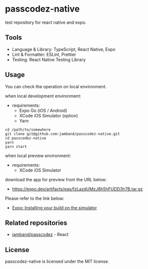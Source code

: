 # passcodez-native

test repository for react native and expo.

## Tools

- Language & Library: TypeScript, React Native, Expo
- Lint & Formatter: ESLint, Prettier
- Testing: React Native Testing Library

## Usage

You can check the operation on local environment.

when local development environment:

- requirements:
  - Expo Go (iOS / Android)
  - XCode iOS Simulator (option)
  - Yarn

```
cd /path/to/somewhere
git clone git@github.com:jamband/passcodez-native.git
cd passcodez-native
yarn
yarn start
```

when local preview environment:

- requirements:
  - XCode iOS Simulator

download the app for preview from the URL below:

- https://expo.dev/artifacts/eas/fzLazdUMzJ8h5hFUDD3h7B.tar.gz

Please refer to the link below:

- [Expo: Installing your build on the simulator](https://docs.expo.dev/build-reference/simulators/#installing-your-build-on-the-simulator)

## Related repositories

- [jamband/passcodez](https://github.com/jamband/passcodez) - React

## License

passcodez-native is licensed under the MIT license.
